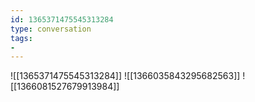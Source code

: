 ```yaml
---
id: 1365371475545313284
type: conversation
tags:
- 
---
```

![[1365371475545313284]]
![[1366035843295682563]]
![[1366081527679913984]]

